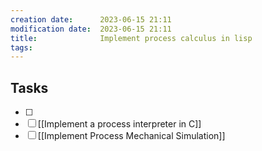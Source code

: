```yaml
---
creation date:		2023-06-15 21:11
modification date:	2023-06-15 21:11
title: 				Implement process calculus in lisp
tags:
---
```

## Tasks
- [ ] 
- [ ] [[Implement a process interpreter in C]]
- [ ] [[Implement Process Mechanical Simulation]]